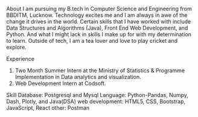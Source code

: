 About
I am pursuing my B.tech in Computer Science and Engineering from BBDITM, Lucknow. 
Technology excites me and I am always in awe of the change it drives in the world. 
Certain skills that I have worked with include Data Structures and Algorithms (Java), Front End Web Development, and Python.
And what I might lack in skills I make up for with my determination to learn.
Outside of tech, I am a tea lover and love to play cricket and explore.

Experience
1. Two Month Summer Intern at the Ministry of Statistics & Programme Implementation in Data analytics and visualization.
2. Web Development Intern at Codsoft.

Skill
Database: Postgresql and Mysql
Language: Python-Pandas, Numpy, Dash, Plotly, and Java(DSA)
web development: HTML5, CSS, Bootstrap, JavaScript, React
other: Postman 
